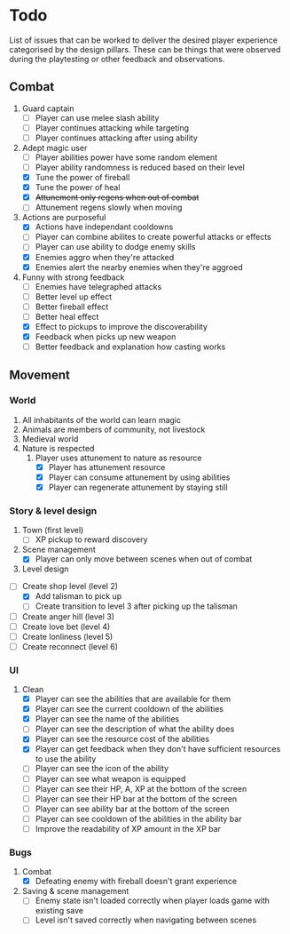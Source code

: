 # Todo
List of issues that can be worked to deliver the desired player experience categorised by the design pillars. These can be things that were observed during the playtesting or other feedback and observations.

## Combat
1. Guard captain
   - [ ] Player can use melee slash ability
   - [ ] Player continues attacking while targeting
   - [ ] Player continues attacking after using ability
2. Adept magic user
   - [ ] Player abilities power have some random element
   - [ ] Player ability randomness is reduced based on their level
   - [x] Tune the power of fireball
   - [x] Tune the power of heal
   - [x] ~~Attunement only regens when out of combat~~
   - [ ] Attunement regens slowly when moving
3. Actions are purposeful
   - [x] Actions have independant cooldowns
   - [ ] Player can combine abilites to create powerful attacks or effects
   - [ ] Player can use ability to dodge enemy skills
   - [x] Enemies aggro when they're attacked
   - [x] Enemies alert the nearby enemies when they're aggroed
4. Funny with strong feedback
   - [ ] Enemies have telegraphed attacks
   - [ ] Better level up effect
   - [ ] Better fireball effect
   - [ ] Better heal effect
   - [x] Effect to pickups to improve the discoverability
   - [x] Feedback when picks up new weapon
   - [ ] Better feedback and explanation how casting works
## Movement

### World
1. All inhabitants of the world can learn magic
2. Animals are members of community, not livestock
3. Medieval world
4. Nature is respected
   1. Player uses attunement to nature as resource
      - [x] Player has attunement resource
      - [x] Player can consume attunement by using abilities
      - [x] Player can regenerate attunement by staying still

### Story & level design
1. Town (first level)
   - [ ] XP pickup to reward discovery
2. Scene management
   - [x] Player can only move between scenes when out of combat
 3. Level design
   - [ ] Create shop level (level 2)
     - [x] Add talisman to pick up
     - [ ] Create transition to level 3 after picking up the talisman
   - [ ] Create anger hill (level 3)
   - [ ] Create love bet (level 4)
   - [ ] Create lonliness (level 5)
   - [ ] Create reconnect (level 6)
### UI
1. Clean
   - [x] Player can see the abilities that are available for them
   - [x] Player can see the current cooldown of the abilities
   - [x] Player can see the name of the abilities
   - [ ] Player can see the description of what the ability does
   - [x] Player can see the resource cost of the abilities
   - [x] Player can get feedback when they don't have sufficient resources to use the ability
   - [ ] Player can see the icon of the ability
   - [ ] Player can see what weapon is equipped
   - [ ] Player can see their HP, A, XP at the bottom of the screen
   - [ ] Player can see their HP bar at the bottom of the screen
   - [ ] Player can see ability bar at the bottom of the screen
   - [ ] Player can see cooldown of the abilities in the ability bar
   - [ ] Improve the readability of XP amount in the XP bar

### Bugs
1. Combat
   - [x] Defeating enemy with fireball doesn't grant experience
2. Saving & scene management
   - [ ] Enemy state isn't loaded correctly when player loads game with existing save
   - [ ] Level isn't saved correctly when navigating between scenes